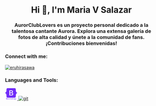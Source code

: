 <h1 align="center">Hi 👋, I'm Maria V Salazar</h1>
<h3 align="center">AurorClubLovers es un proyecto personal dedicado a la talentosa cantante Aurora. Explora una extensa galería de fotos de alta calidad y únete a la comunidad de fans. ¡Contribuciones bienvenidas!</h3>

<h3 align="left">Connect with me:</h3>
<p align="left">
<a href="https://instagram.com/eruhirasawa" target="blank"><img align="center" src="https://raw.githubusercontent.com/rahuldkjain/github-profile-readme-generator/master/src/images/icons/Social/instagram.svg" alt="eruhirasawa" height="30" width="40" /></a>
</p>

<h3 align="left">Languages and Tools:</h3>
<p align="left"> <a href="https://getbootstrap.com" target="_blank" rel="noreferrer"> <img src="https://raw.githubusercontent.com/devicons/devicon/master/icons/bootstrap/bootstrap-plain-wordmark.svg" alt="bootstrap" width="40" height="40"/> </a> <a href="https://git-scm.com/" target="_blank" rel="noreferrer"> <img src="https://www.vectorlogo.zone/logos/git-scm/git-scm-icon.svg" alt="git" width="40" height="40"/> </a> </p>